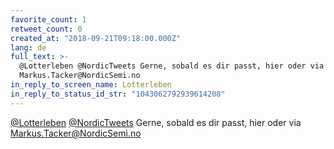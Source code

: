 ```yaml
---
favorite_count: 1
retweet_count: 0
created_at: "2018-09-21T09:18:00.000Z"
lang: de
full_text: >-
  @Lotterleben @NordicTweets Gerne, sobald es dir passt, hier oder via
  Markus.Tacker@NordicSemi.no
in_reply_to_screen_name: Lotterleben
in_reply_to_status_id_str: "1043062792939614208"
---
```


[@Lotterleben](https://twitter.com/Lotterleben)
[@NordicTweets](https://twitter.com/NordicTweets) Gerne, sobald es dir passt,
hier oder via Markus.Tacker@NordicSemi.no
